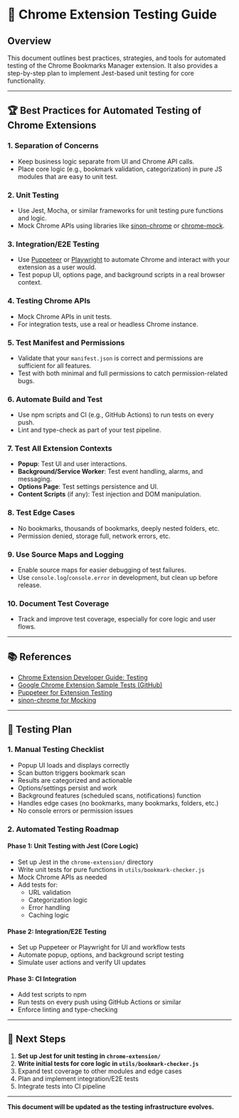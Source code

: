 # 🧪 Chrome Extension Testing Guide

## Overview

This document outlines best practices, strategies, and tools for automated testing of the Chrome Bookmarks Manager extension. It also provides a step-by-step plan to implement Jest-based unit testing for core functionality.

---

## 🏆 Best Practices for Automated Testing of Chrome Extensions

### 1. Separation of Concerns
- Keep business logic separate from UI and Chrome API calls.
- Place core logic (e.g., bookmark validation, categorization) in pure JS modules that are easy to unit test.

### 2. Unit Testing
- Use Jest, Mocha, or similar frameworks for unit testing pure functions and logic.
- Mock Chrome APIs using libraries like [sinon-chrome](https://github.com/acvetkov/sinon-chrome) or [chrome-mock](https://www.npmjs.com/package/chrome-mock).

### 3. Integration/E2E Testing
- Use [Puppeteer](https://pptr.dev/) or [Playwright](https://playwright.dev/) to automate Chrome and interact with your extension as a user would.
- Test popup UI, options page, and background scripts in a real browser context.

### 4. Testing Chrome APIs
- Mock Chrome APIs in unit tests.
- For integration tests, use a real or headless Chrome instance.

### 5. Test Manifest and Permissions
- Validate that your `manifest.json` is correct and permissions are sufficient for all features.
- Test with both minimal and full permissions to catch permission-related bugs.

### 6. Automate Build and Test
- Use npm scripts and CI (e.g., GitHub Actions) to run tests on every push.
- Lint and type-check as part of your test pipeline.

### 7. Test All Extension Contexts
- **Popup**: Test UI and user interactions.
- **Background/Service Worker**: Test event handling, alarms, and messaging.
- **Options Page**: Test settings persistence and UI.
- **Content Scripts** (if any): Test injection and DOM manipulation.

### 8. Test Edge Cases
- No bookmarks, thousands of bookmarks, deeply nested folders, etc.
- Permission denied, storage full, network errors, etc.

### 9. Use Source Maps and Logging
- Enable source maps for easier debugging of test failures.
- Use `console.log`/`console.error` in development, but clean up before release.

### 10. Document Test Coverage
- Track and improve test coverage, especially for core logic and user flows.

---

## 📚 References

- [Chrome Extension Developer Guide: Testing](https://developer.chrome.com/docs/extensions/develop/test/)
- [Google Chrome Extension Sample Tests (GitHub)](https://github.com/GoogleChrome/chrome-extensions-samples)
- [Puppeteer for Extension Testing](https://pptr.dev/guides/testing-chrome-extensions)
- [sinon-chrome for Mocking](https://github.com/acvetkov/sinon-chrome)

---

## 📝 Testing Plan

### 1. Manual Testing Checklist
- Popup UI loads and displays correctly
- Scan button triggers bookmark scan
- Results are categorized and actionable
- Options/settings persist and work
- Background features (scheduled scans, notifications) function
- Handles edge cases (no bookmarks, many bookmarks, folders, etc.)
- No console errors or permission issues

### 2. Automated Testing Roadmap

#### Phase 1: Unit Testing with Jest (Core Logic)
- Set up Jest in the `chrome-extension/` directory
- Write unit tests for pure functions in `utils/bookmark-checker.js`
- Mock Chrome APIs as needed
- Add tests for:
  - URL validation
  - Categorization logic
  - Error handling
  - Caching logic

#### Phase 2: Integration/E2E Testing
- Set up Puppeteer or Playwright for UI and workflow tests
- Automate popup, options, and background script testing
- Simulate user actions and verify UI updates

#### Phase 3: CI Integration
- Add test scripts to npm
- Run tests on every push using GitHub Actions or similar
- Enforce linting and type-checking

---

## 🚦 Next Steps

1. **Set up Jest for unit testing in `chrome-extension/`**
2. **Write initial tests for core logic in `utils/bookmark-checker.js`**
3. Expand test coverage to other modules and edge cases
4. Plan and implement integration/E2E tests
5. Integrate tests into CI pipeline

---

**This document will be updated as the testing infrastructure evolves.** 